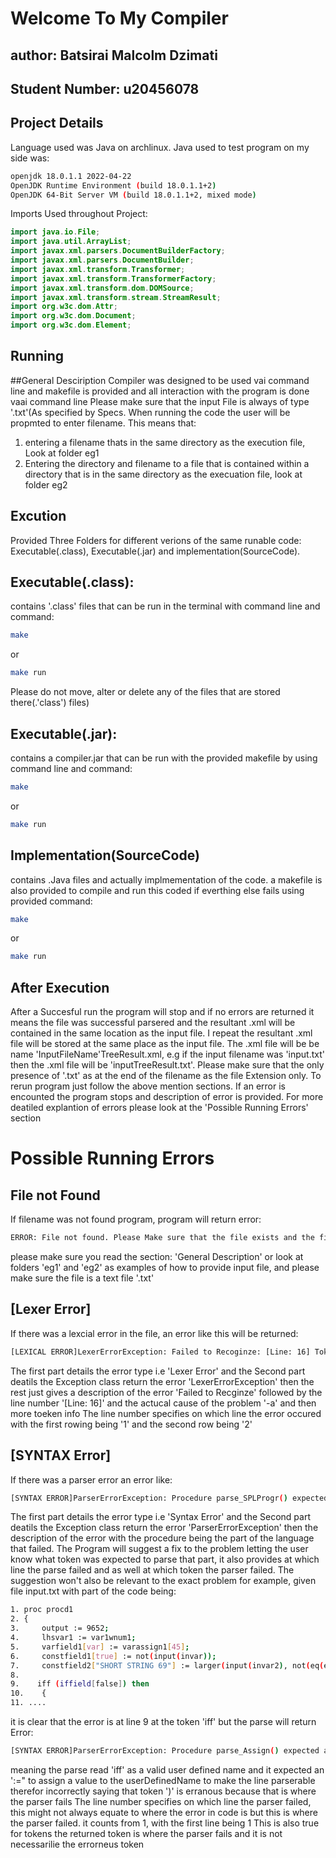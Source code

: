 # Welcome To My Compiler

## author: Batsirai Malcolm Dzimati
## Student Number: u20456078

## Project Details
Language used was Java on archlinux.
Java used to test program on my side was:
```bash
openjdk 18.0.1.1 2022-04-22
OpenJDK Runtime Environment (build 18.0.1.1+2)
OpenJDK 64-Bit Server VM (build 18.0.1.1+2, mixed mode)
```

Imports Used throughout Project:
```java
import java.io.File;
import java.util.ArrayList;
import javax.xml.parsers.DocumentBuilderFactory;
import javax.xml.parsers.DocumentBuilder;
import javax.xml.transform.Transformer;
import javax.xml.transform.TransformerFactory;
import javax.xml.transform.dom.DOMSource;
import javax.xml.transform.stream.StreamResult;
import org.w3c.dom.Attr;
import org.w3c.dom.Document;
import org.w3c.dom.Element;
```

## Running

##General Desciription
Compiler was designed to be used vai command line and makefile is provided and all interaction with the program is done vaai command line
Please make sure that the input File is always of type '.txt'(As specified by Specs.
When running the code the user will be propmted to enter filename.
This means that:
1. entering a filename thats in the same directory as the execution file, Look at folder eg1
2. Entering the directory and filename to a file that is contained within a directory that is in the same directory as the execuation file, look at folder eg2


## Excution
Provided Three Folders for different verions of the same runable code: Executable(.class), Executable(.jar) and implementation(SourceCode).

## Executable(.class):
contains '.class' files that can be run in the terminal with command line and command:
```bash
make
```
or 
```bash
make run
```

Please do not move, alter or delete any of the files that are stored there(.'class') files)

## Executable(.jar):
contains a compiler.jar that can be run with the provided makefile by using command line and command:
```bash
make
```
or 
```bash
make run
```

## Implementation(SourceCode)
contains .Java files and actually implmementation of the code. a makefile is also provided to compile and run this coded if everthing else fails using provided command:
```bash
make
```
or 
```bash
make run
```


## After Execution
After a Succesful run the program will stop and if no errors are returned it means the file was successful parsered and the resultant .xml will be contained in the same location as the input file.
I repeat the resultant .xml file will be stored at the same place as the input file.
The .xml file will be be name 'InputFileName'TreeResult.xml, e.g if the input filename was 'input.txt' then the .xml file will be 'inputTreeResult.txt'. 
Please make sure that the only presence of '.txt' as at the end of the filename as the file Extension only.
To rerun program just follow the above mention sections.
If an error is encounted the program stops and description of error is provided. For more deatiled explantion of errors please look at the 'Possible Running Errors' section

# Possible Running Errors

## File not Found
If filename was not found program, program will return error:
```bash
ERROR: File not found. Please Make sure that the file exists and the filename and Directory you provided is correct.
```
please make sure you read the section: 'General Description' or look at folders 'eg1' and 'eg2' as examples of how to provide input file, and please make sure the file is a text file '.txt'


## [Lexer Error]
If there was a lexcial error in the file, an error like this will be returned:
```bash
[LEXICAL ERROR]LexerErrorException: Failed to Recoginze: [Line: 16] Token: '-a' of Class: 'Number' with ID: 108
```
The first part details the error type i.e 'Lexer Error' and the Second part deatils the Exception class return the error 'LexerErrorException' then the rest just gives a description of the error 'Failed to Recginze' followed by the line number  '[Line: 16]' and the actucal cause of the problem '-a' and then more toeken info
The line number specifies on which line the error occured with the first rowing being '1' and the second row being '2' 

## [SYNTAX Error]
If there was a parser error an error like:
```bash
[SYNTAX ERROR]ParserErrorException: Procedure parse_SPLProgr() expected a 'main' token but received: [Line: 1] Token: 'aa' of Class: 'userDefinedName' with ID: 0
```
The first part details the error type i.e 'Syntax Error' and the Second part deatils the Exception class return the error 'ParserErrorException' then the description of the error with the procedure being the part of the language that failed.
The Program will suggest a fix to the problem letting the user know what token was expected to parse that part, it also provides at which line the parse failed and as well at which token the parser failed.
The suggestion won't also be relevant to the exact problem for example, given file input.txt with part of the code being:
```bash
1. proc procd1
2. {
3.     output := 9652;
4.     lhsvar1 := var1wnum1;
5.     varfield1[var] := varassign1[45];
6.     constfield1[true] := not(input(invar));
7.     constfield2["SHORT STRING 69"] := larger(input(invar2), not(eq(eq1, eq2)));
8.
9.    iff (iffield[false]) then
10.    {
11. ....
```
it is clear that the error is at line 9 at the token 'iff' but the parse will return Error:
```Bash
[SYNTAX ERROR]ParserErrorException: Procedure parse_Assign() expected a ':=' token but received: [Line: 9] Token: '(' of Class: 'Separator' with ID: 58
```
meaning the parse read 'iff' as a valid user defined name and it expected an ':=" to assign a value to the userDefinedName to make the line parserable therefor incorrectly saying that token ')' is erranous because that is where the parser fails
The line number specifies on which line the parser failed, this might not always equate to where the error in code is but this is where the parser failed. it counts from 1, with the first line being 1
This is also true for tokens the returned token is where the parser fails and it is not necessarilie the errorneus token


